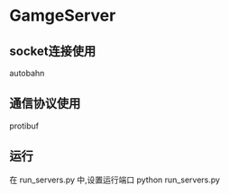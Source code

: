 # GamgeServer
## socket连接使用
autobahn
## 通信协议使用
protibuf

## 运行
在 run_servers.py 中,设置运行端口
python run_servers.py
